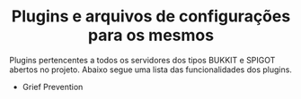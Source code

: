 <h1 align="center">Plugins e arquivos de configurações para os mesmos</h1>
<p align="left">Plugins pertencentes a todos os servidores dos tipos BUKKIT e SPIGOT abertos no projeto.
Abaixo segue uma lista das funcionalidades dos plugins.</p>

<!--ts-->
* Grief Prevention






<!--te-->
